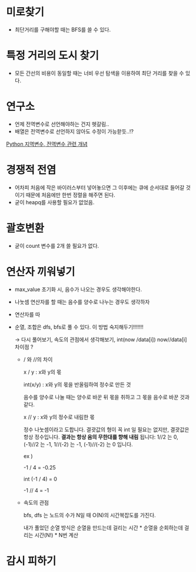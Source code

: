 # 미로찾기

- 최단거리를 구해야할 때는 BFS를 쓸 수 있다.

# 특정 거리의 도시 찾기

- 모든 간선의 비용이 동일할 때는 너비 우선 탐색을 이용하여 최단 거리를 찾을 수 있다.

# 연구소

- 언제 전역변수로 선언해야하는 건지 헷갈림..
- 배열은 전역변수로 선언하지 않아도 수정이 가능핟듯..!?

[Python 지역변수, 전역변수 관련 개념](https://medium.com/@dltkddud4403/python-%EC%A7%80%EC%97%AD%EB%B3%80%EC%88%98-%EC%A0%84%EC%97%AD%EB%B3%80%EC%88%98-%EA%B4%80%EB%A0%A8-%EA%B0%9C%EB%85%90-4ea2a1865071)

# 경쟁적 전염

- 어차피 처음에 작은 바이러스부터 넣어놓으면 그 이후에는 큐에 순서대로 들어갈 것이기 때문에 처음에만 한번 정렬을 해주면 된다.
- 굳이 heapq를 사용할 필요가 없었음.

# 괄호변환

- 굳이 count 변수를 2개 쓸 필요가 없다.

# 연산자 끼워넣기

- max_value 초기화 시, 음수가 나오는 경우도 생각해야한다.
- 나눗셈 연산자를 할 때는 음수를 양수로 나누는 경우도 생각하자
- 연산자를 따
- 순열, 조합은 dfs, bfs로 풀 수 있다. 이 방법 숙지해두기!!!!!!!

    → 다시 풀어보기, 속도의 관점에서 생각해보기, int(now /data[i]) now//data[i] 차이점 ?

    - / 와  //의 차이

        x / y : x와 y의 몫

        int(x/y) : x와 y의 몫을 반올림하여 정수로 만든 것

        음수를 양수로 나눌 때는 양수로 바꾼 뒤 몫을 취하고 그 몫을 음수로 바꾼 것과 같다.

        x // y : x와 y의 정수로 내림한 몫

        정수 나눗셈이라고 도합니다. 결괏값의 형이 꼭 int 일 필요는 없지만, 결괏값은 항상 정수입니다. **결과는 항상 음의 무한대를 향해 내림** 됩니다: 1//2 는 0, (-1)//2 는 -1, 1//(-2) 는 -1, (-1)//(-2) 는 0 입니다.

        ex ) 

        -1 / 4 = -0.25

        int (-1 / 4) = 0

        -1 // 4 =  -1

    - 속도의 관점

        bfs, dfs 는 노드의 수가 N일 때 O(N)의 시간복잡도를 가진다. 

        내가 풀었던 순열 방식은 순열을 만드는데 걸리는 시간 * 순열을 순회하는데 걸리는 시간(N!) * N번 계산

# 감시 피하기
